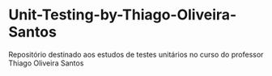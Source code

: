 # Unit-Testing-by-Thiago-Oliveira-Santos
Repositório destinado aos estudos de testes unitários no curso do professor Thiago Oliveira Santos
